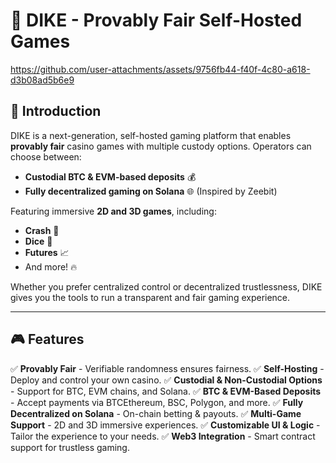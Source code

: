# 🎲 DIKE - Provably Fair Self-Hosted Games


https://github.com/user-attachments/assets/9756fb44-f40f-4c80-a618-d3b08ad5b6e9


## 🚀 Introduction
DIKE is a next-generation, self-hosted gaming platform that enables **provably fair** casino games with multiple custody options. Operators can choose between:

- **Custodial BTC & EVM-based deposits** 💰
- **Fully decentralized gaming on Solana** 🌐 (Inspired by Zeebit)

Featuring immersive **2D and 3D games**, including:

- **Crash** 🚀
- **Dice** 🎲
- **Futures** 📈
- And more! 🔥

Whether you prefer centralized control or decentralized trustlessness, DIKE gives you the tools to run a transparent and fair gaming experience.

---

## 🎮 Features

✅ **Provably Fair** - Verifiable randomness ensures fairness.
✅ **Self-Hosting** - Deploy and control your own casino.
✅ **Custodial & Non-Custodial Options** - Support for BTC, EVM chains, and Solana.
✅ **BTC & EVM-Based Deposits** - Accept payments via BTCEthereum, BSC, Polygon, and more.
✅ **Fully Decentralized on Solana** - On-chain betting & payouts.
✅ **Multi-Game Support** - 2D and 3D immersive experiences.
✅ **Customizable UI & Logic** - Tailor the experience to your needs.
✅ **Web3 Integration** - Smart contract support for trustless gaming.
